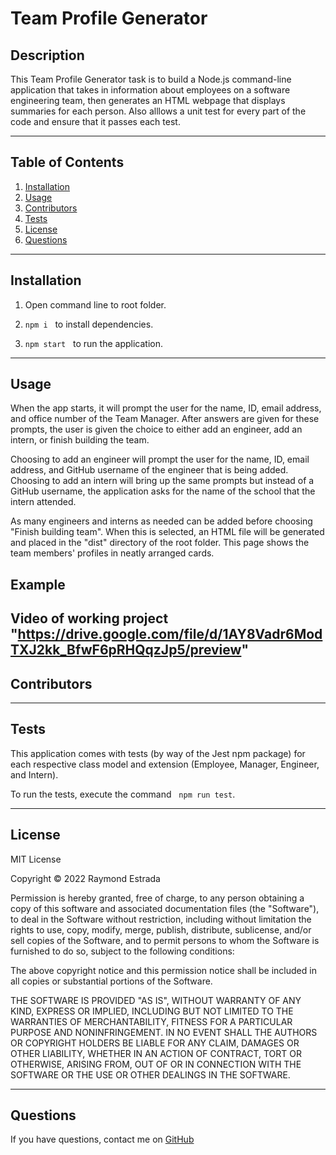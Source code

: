 # Team Profile Generator

## Description

This Team Profile Generator task is to build a Node.js command-line application that takes in information about employees on a software engineering team, then generates an HTML webpage that displays summaries for each person. Also alllows a unit test for every part of the code and ensure that it passes each test.


---

## Table of Contents

1. [Installation](#installation)
2. [Usage](#usage)
3. [Contributors](#contributors)
4. [Tests](#tests)
5. [License](#license)
6. [Questions](#questions)

---

## Installation

1. Open command line to root folder.

2. `npm i` &nbsp; to install dependencies.

3. `npm start` &nbsp; to run the application.


---

## Usage

When the app starts, it will prompt the user for the name, ID, email address, and office number of the Team Manager. After answers are given for these prompts, the user is given the choice to either add an engineer, add an intern, or finish building the team.

Choosing to add an engineer will prompt the user for the name, ID, email address, and GitHub username of the engineer that is being added. Choosing to add an intern will bring up the same prompts but instead of a GitHub username, the application asks for the name of the school that the intern attended.

As many engineers and interns as needed can be added before choosing "Finish building team". When this is selected, an HTML file will be generated and placed in the "dist" directory of the root folder. This page shows the team members' profiles in neatly arranged cards.


## Example
 Video of working project
"https://drive.google.com/file/d/1AY8Vadr6ModTXJ2kk_BfwF6pRHQqzJp5/preview"
---

## Contributors


---

## Tests

This application comes with tests (by way of the Jest npm package) for each respective class model and extension (Employee, Manager, Engineer, and Intern).

To run the tests, execute the command &nbsp; `npm run test`.


---

## License

MIT License

Copyright &copy; 2022 Raymond Estrada

Permission is hereby granted, free of charge, to any person obtaining a copy
of this software and associated documentation files (the "Software"), to deal
in the Software without restriction, including without limitation the rights
to use, copy, modify, merge, publish, distribute, sublicense, and/or sell
copies of the Software, and to permit persons to whom the Software is
furnished to do so, subject to the following conditions:

The above copyright notice and this permission notice shall be included in all
copies or substantial portions of the Software.

THE SOFTWARE IS PROVIDED "AS IS", WITHOUT WARRANTY OF ANY KIND, EXPRESS OR
IMPLIED, INCLUDING BUT NOT LIMITED TO THE WARRANTIES OF MERCHANTABILITY,
FITNESS FOR A PARTICULAR PURPOSE AND NONINFRINGEMENT. IN NO EVENT SHALL THE
AUTHORS OR COPYRIGHT HOLDERS BE LIABLE FOR ANY CLAIM, DAMAGES OR OTHER
LIABILITY, WHETHER IN AN ACTION OF CONTRACT, TORT OR OTHERWISE, ARISING FROM,
OUT OF OR IN CONNECTION WITH THE SOFTWARE OR THE USE OR OTHER DEALINGS IN THE
SOFTWARE.

---

## Questions

If you have questions, contact me on [GitHub](https://github.com/raymondjestrada)
